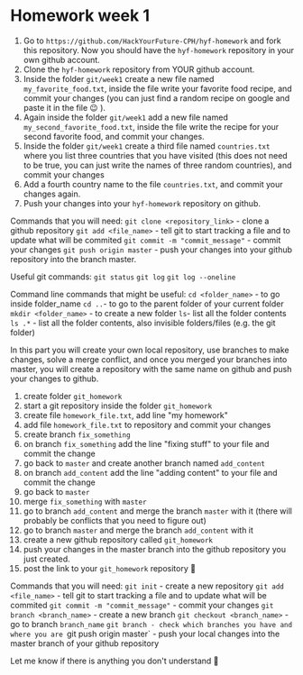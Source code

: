 # Homework week 1

1. Go to `https://github.com/HackYourFuture-CPH/hyf-homework` and fork this repository. Now you should have the `hyf-homework` repository in your own github account.
2. Clone the `hyf-homework` repository from YOUR github account.
3. Inside the folder `git/week1` create a new file named `my_favorite_food.txt`, inside the file write your favorite food recipe, and commit your changes (you can just find a random recipe on google and paste it in the file :wink: ).
4. Again inside the folder `git/week1` add a new file named `my_second_favorite_food.txt`, inside the file write the recipe for your second favorite food, and commit your changes.
5. Inside the folder `git/week1` create a third file named `countries.txt` where you list three countries that you have visited (this does not need to be true, you can just write the names of three random countries), and commit your changes
6. Add a fourth country name to the file `countries.txt`, and commit your changes again.
7. Push your changes into your `hyf-homework` repository on github.


Commands that  you will need:
`git clone <repository_link>` - clone a github repository
`git add <file_name>` - tell git to start tracking a file and to update what will be commited
`git commit -m "commit_message"` - commit your changes
`git push origin master` - push your changes into your github repository into the branch master.

Useful git commands:
 `git status`
 `git log`
 `git log --oneline`

Command line commands that might be useful:
`cd <folder_name>` - to go inside folder_name
`cd ..`- to go to the parent folder of your current folder
`mkdir <folder_name>` - to create a new folder
`ls`- list all the folder contents
`ls .*` - list all the folder contents, also invisible folders/files (e.g. the git folder)


In this part you will create your own local repository, use branches to make changes, solve a merge conflict, and once you merged your branches into master, you will create a repository with the same name on github and push your changes to github.

1. create folder `git_homework`
2. start a git repository inside the folder `git_homework`
2. create file `homework_file.txt`, add line "my homework"
3. add file `homework_file.txt` to repository and commit your changes
4. create branch `fix_something`
5. on branch `fix_something` add the line "fixing stuff" to your file and commit the change
6. go back to `master` and create another branch named `add_content`
7. on branch `add_content` add the line "adding content" to your file and commit the change
8. go back to `master`
9. merge `fix_something` with `master`
10. go to branch `add_content` and merge the branch `master` with it (there will probably be conflicts that you need to figure out)
11. go to branch `master` and merge the branch `add_content` with it
12. create a new github repository called `git_homework`
13. push your changes in the master branch into the github repository you just created.
14. post the link to your `git_homework` repository :slightly_smiling_face:


 Commands that  you will need:
`git init` - create a new repository
`git add <file_name>` - tell git to start tracking a file and to update what will be commited
`git commit -m "commit_message"` - commit your changes
`git branch <branch_name>` - create a new branch
`git checkout <branch_name>` - go to branch `branch_name`
`git branch - check which branches you have and where you are
`git push origin master` - push your local changes into the master branch of your github repository

Let me know if there is anything you don't understand :slightly_smiling_face: